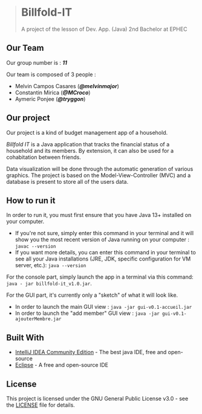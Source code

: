 ># Billfold-IT
>
>A project of the lesson of Dev. App. (Java) 2nd Bachelor at EPHEC

## Our Team

Our group number is : _**11**_

Our team is composed of 3 people :

* Melvin Campos Casares (_**@melvinmajor**_)
* Constantin Mirica (_**@MCroco**_)
* Aymeric Ponjee (_**@tryggon**_)

## Our project

Our project is a kind of budget management app of a household.

*Billfold IT* is a Java application that tracks the financial status of a household and its members.
By extension, it can also be used for a cohabitation between friends.

Data visualization will be done through the automatic generation of various graphics.
The project is based on the Model-View-Controller (MVC) and a database is present to store all of the users data.

## How to run it

In order to run it, you must first ensure that you have Java 13+ installed on your computer.

* If you're not sure, simply enter this command in your terminal and it will show you the most recent version of Java running on your computer : `javac --version`
* If you want more details, you can enter this command in your terminal to see all your Java installations (JRE, JDK, specific configuration for VM server, etc.): `java --version`

For the console part, simply launch the app in a terminal via this command: `java - jar billfold-it_v1.0.jar`.

For the GUI part, it's currently only  a "sketch" of what it will look like.

* In order to launch the main GUI view : `java -jar gui-v0.1-accueil.jar`
* In order to launch the "add member" GUI view : `java -jar gui-v0.1-ajouterMembre.jar`

## Built With

* [IntelliJ IDEA Community Edition](https://www.jetbrains.com/idea/) - The best java IDE, free and open-source
* [Eclipse](https://www.eclipse.org) - A free and open-source IDE

## License

This project is licensed under the GNU General Public License v3.0 - see the [LICENSE](LICENSE) file for details.
